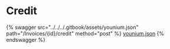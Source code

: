 # Credit

{% swagger src="../../../.gitbook/assets/younium.json" path="/Invoices/{id}/credit" method="post" %}
[younium.json](../../../.gitbook/assets/younium.json)
{% endswagger %}

